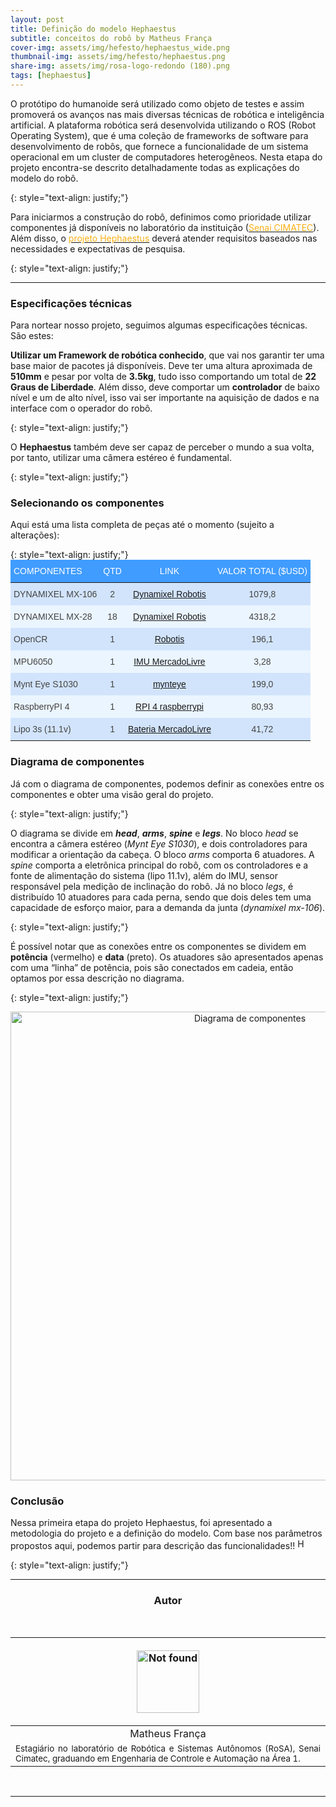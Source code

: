 ```yaml
---
layout: post
title: Definição do modelo Hephaestus 
subtitle: conceitos do robô by Matheus França
cover-img: assets/img/hefesto/hephaestus_wide.png
thumbnail-img: assets/img/hefesto/hephaestus.png
share-img: assets/img/rosa-logo-redondo (180).png
tags: [hephaestus]
---
```


<!-- **************************************** -->
<!-- ### Introdução -->

<p>
O protótipo do humanoide será utilizado como objeto de testes e assim promoverá os avanços nas mais diversas técnicas de robótica e inteligência artificial. A plataforma robótica será desenvolvida utilizando o ROS (Robot Operating System), que é uma coleção de frameworks de software para desenvolvimento de robôs, que fornece a funcionalidade de um sistema operacional em um cluster de computadores heterogêneos. Nesta etapa do projeto encontra-se descrito detalhadamente todas as explicações do modelo do robô. 
</p>{: style="text-align: justify;"}

<p>
Para iniciarmos a construção do robô, definimos como prioridade utilizar componentes já disponíveis no laboratório da instituição (<a target="_blank" href="http://www.senaicimatec.com.br/en/"><font color="#fbb117">Senai CIMATEC</font></a>). Além disso, o <a href="https://mhar-vell.github.io/rasc/project-hephaestus/"><font color="#fbb117">projeto Hephaestus</font></a> deverá atender requisitos baseados nas necessidades e expectativas de pesquisa. 
</p>{: style="text-align: justify;"}


<hr>

<!-- **************************************** -->
### Especificações técnicas 

Para nortear nosso projeto, seguimos algumas especificações técnicas. São estes:

<p>
<strong>Utilizar um Framework de robótica conhecido</strong>, que vai nos garantir ter uma base maior de pacotes já disponíveis. Deve ter uma altura aproximada de <strong>510mm</strong> e pesar por volta de <strong>3.5kg</strong>, tudo isso comportando um total de <strong>22 Graus de Liberdade</strong>. Além disso, deve comportar um <strong>controlador</strong> de baixo nível e um de alto nível, isso vai ser importante na aquisição de dados e na interface com o operador do robô. 
</p>{: style="text-align: justify;"}

<p>
O <strong>Hephaestus</strong> também deve ser capaz de perceber o mundo a sua volta, por tanto, utilizar uma câmera estéreo é fundamental. 
</p>{: style="text-align: justify;"}

<!-- **************************************** -->
### Selecionando os componentes 

<p>
Aqui está uma lista completa de peças até o momento (sujeito a alterações):
</p>{: style="text-align: justify;"}

<style type="text/css">.tg-sort-header::-moz-selection{background:0 0}.tg-sort-header::selection{background:0 0}.tg-sort-header{cursor:pointer}.tg-sort-header:after{content:'';float:right;margin-top:7px;border-width:0 5px 5px;border-style:solid;border-color:#404040 transparent;visibility:hidden}.tg-sort-header:hover:after{visibility:visible}.tg-sort-asc:after,.tg-sort-asc:hover:after,.tg-sort-desc:after{visibility:visible;opacity:.4}.tg-sort-desc:after{border-bottom:none;border-width:5px 5px 0}@media screen and (max-width: 767px) {.tg {width: auto !important;}.tg col {width: auto !important;}.tg-wrap {overflow-x: auto;-webkit-overflow-scrolling: touch;margin: auto 0px;}}</style><div class="tg-wrap"><table id="tg-hI3V7" style="border-collapse:collapse;border-color:#9ABAD9;border-spacing:0;margin:0px auto" class="tg"><thead><tr><th style="background-color:#409cff;border-bottom-width:1px;border-color:inherit;border-style:solid;border-top-width:1px;border-width:0px;color:#fff;font-family:Arial, sans-serif;font-size:14px;font-weight:normal;overflow:hidden;padding:10px 5px;text-align:left;vertical-align:top;word-break:normal">COMPONENTES</th><th style="background-color:#409cff;border-bottom-width:1px;border-color:inherit;border-style:solid;border-top-width:1px;border-width:0px;color:#fff;font-family:Arial, sans-serif;font-size:14px;font-weight:normal;overflow:hidden;padding:10px 5px;text-align:center;vertical-align:top;word-break:normal">QTD</th><th style="background-color:#409cff;border-bottom-width:1px;border-color:inherit;border-style:solid;border-top-width:1px;border-width:0px;color:#fff;font-family:Arial, sans-serif;font-size:14px;font-weight:normal;overflow:hidden;padding:10px 5px;text-align:center;vertical-align:top;word-break:normal">LINK</th><th style="background-color:#409cff;border-bottom-width:1px;border-color:inherit;border-style:solid;border-top-width:1px;border-width:0px;color:#fff;font-family:Arial, sans-serif;font-size:14px;font-weight:normal;overflow:hidden;padding:10px 5px;text-align:center;vertical-align:top;word-break:normal">VALOR TOTAL ($USD)</th></tr></thead><tbody><tr><td style="background-color:#D2E4FC;border-bottom-width:1px;border-color:inherit;border-style:solid;border-top-width:1px;border-width:0px;color:#444;font-family:Arial, sans-serif;font-size:14px;overflow:hidden;padding:10px 5px;text-align:left;vertical-align:top;word-break:normal">DYNAMIXEL MX-106</td><td style="background-color:#D2E4FC;border-bottom-width:1px;border-color:inherit;border-style:solid;border-top-width:1px;border-width:0px;color:#444;font-family:Arial, sans-serif;font-size:14px;overflow:hidden;padding:10px 5px;text-align:center;vertical-align:top;word-break:normal">2</td><td style="background-color:#D2E4FC;border-bottom-width:1px;border-color:inherit;border-style:solid;border-top-width:1px;border-width:0px;color:#444;font-family:Arial, sans-serif;font-size:14px;overflow:hidden;padding:10px 5px;text-align:center;vertical-align:top;word-break:normal"><a href="https://www.robotis.us/dynamixel-mx-106t/" target="_blank" rel="noopener noreferrer">Dynamixel Robotis</a></td><td style="background-color:#D2E4FC;border-bottom-width:1px;border-color:inherit;border-style:solid;border-top-width:1px;border-width:0px;color:#444;font-family:Arial, sans-serif;font-size:14px;overflow:hidden;padding:10px 5px;text-align:center;vertical-align:top;word-break:normal"><span style="font-weight:400;font-style:normal">1079,8</span></td></tr><tr><td style="background-color:#EBF5FF;border-bottom-width:1px;border-color:inherit;border-style:solid;border-top-width:1px;border-width:0px;color:#444;font-family:Arial, sans-serif;font-size:14px;overflow:hidden;padding:10px 5px;text-align:left;vertical-align:top;word-break:normal">DYNAMIXEL MX-28</td><td style="background-color:#EBF5FF;border-bottom-width:1px;border-color:inherit;border-style:solid;border-top-width:1px;border-width:0px;color:#444;font-family:Arial, sans-serif;font-size:14px;overflow:hidden;padding:10px 5px;text-align:center;vertical-align:top;word-break:normal">18</td><td style="background-color:#EBF5FF;border-bottom-width:1px;border-color:inherit;border-style:solid;border-top-width:1px;border-width:0px;color:#444;font-family:Arial, sans-serif;font-size:14px;overflow:hidden;padding:10px 5px;text-align:center;vertical-align:top;word-break:normal"><a href="https://www.robotis.us/dynamixel-mx-28t/" target="_blank" rel="noopener noreferrer">Dynamixel Robotis</a></td><td style="background-color:#EBF5FF;border-bottom-width:1px;border-color:inherit;border-style:solid;border-top-width:1px;border-width:0px;color:#444;font-family:Arial, sans-serif;font-size:14px;overflow:hidden;padding:10px 5px;text-align:center;vertical-align:top;word-break:normal">4318,2</td></tr><tr><td style="background-color:#D2E4FC;border-bottom-width:1px;border-color:inherit;border-style:solid;border-top-width:1px;border-width:0px;color:#444;font-family:Arial, sans-serif;font-size:14px;overflow:hidden;padding:10px 5px;text-align:left;vertical-align:top;word-break:normal">OpenCR</td><td style="background-color:#D2E4FC;border-bottom-width:1px;border-color:inherit;border-style:solid;border-top-width:1px;border-width:0px;color:#444;font-family:Arial, sans-serif;font-size:14px;overflow:hidden;padding:10px 5px;text-align:center;vertical-align:top;word-break:normal">1</td><td style="background-color:#D2E4FC;border-bottom-width:1px;border-color:inherit;border-style:solid;border-top-width:1px;border-width:0px;color:#444;font-family:Arial, sans-serif;font-size:14px;overflow:hidden;padding:10px 5px;text-align:center;vertical-align:top;word-break:normal"><a href="https://www.robotis.us/opencr1-0/" target="_blank" rel="noopener noreferrer">Robotis</a></td><td style="background-color:#D2E4FC;border-bottom-width:1px;border-color:inherit;border-style:solid;border-top-width:1px;border-width:0px;color:#444;font-family:Arial, sans-serif;font-size:14px;overflow:hidden;padding:10px 5px;text-align:center;vertical-align:top;word-break:normal">196,1</td></tr><tr><td style="background-color:#EBF5FF;border-bottom-width:1px;border-color:inherit;border-style:solid;border-top-width:1px;border-width:0px;color:#444;font-family:Arial, sans-serif;font-size:14px;overflow:hidden;padding:10px 5px;text-align:left;vertical-align:top;word-break:normal">MPU6050</td><td style="background-color:#EBF5FF;border-bottom-width:1px;border-color:inherit;border-style:solid;border-top-width:1px;border-width:0px;color:#444;font-family:Arial, sans-serif;font-size:14px;overflow:hidden;padding:10px 5px;text-align:center;vertical-align:top;word-break:normal">1</td><td style="background-color:#EBF5FF;border-bottom-width:1px;border-color:inherit;border-style:solid;border-top-width:1px;border-width:0px;color:#444;font-family:Arial, sans-serif;font-size:14px;overflow:hidden;padding:10px 5px;text-align:center;vertical-align:top;word-break:normal"><a href="https://produto.mercadolivre.com.br/MLB-1820250930-acelermetro-e-giroscopio-3-eixos-gy521-mpu6050-gy521-c-nfe-_JM?matt_tool=87716990&amp;amp;matt_word=&amp;amp;matt_source=google&amp;amp;matt_campaign_id=12413740998&amp;amp;matt_ad_group_id=119070072438&amp;amp;matt_match_type=&amp;amp;matt_network=g&amp;amp;matt_device=c&amp;amp;matt_creative=500702333978&amp;amp;matt_keyword=&amp;amp;matt_ad_position=&amp;amp;matt_ad_type=pla&amp;amp;matt_merchant_id=164968240&amp;amp;matt_product_id=MLB1820250930&amp;amp;matt_product_partition_id=337120033364&amp;amp;matt_target_id=pla-337120033364&amp;amp;gclid=CjwKCAjwiLGGBhAqEiwAgq3q_ly8hxZFz8qCPXFHc8ORE4E79RhaUB8MnjT3uuzdJ6T3VrzeIPiazBoCMR0QAvD_BwE" target="_blank" rel="noopener noreferrer">IMU MercadoLivre</a></td><td style="background-color:#EBF5FF;border-bottom-width:1px;border-color:inherit;border-style:solid;border-top-width:1px;border-width:0px;color:#444;font-family:Arial, sans-serif;font-size:14px;overflow:hidden;padding:10px 5px;text-align:center;vertical-align:top;word-break:normal">3,28</td></tr><tr><td style="background-color:#D2E4FC;border-bottom-width:1px;border-color:inherit;border-style:solid;border-top-width:1px;border-width:0px;color:#444;font-family:Arial, sans-serif;font-size:14px;overflow:hidden;padding:10px 5px;text-align:left;vertical-align:top;word-break:normal"><span style="font-weight:400;font-style:normal">Mynt Eye S1030</span></td><td style="background-color:#D2E4FC;border-bottom-width:1px;border-color:inherit;border-style:solid;border-top-width:1px;border-width:0px;color:#444;font-family:Arial, sans-serif;font-size:14px;overflow:hidden;padding:10px 5px;text-align:center;vertical-align:top;word-break:normal">1</td><td style="background-color:#D2E4FC;border-bottom-width:1px;border-color:inherit;border-style:solid;border-top-width:1px;border-width:0px;color:#444;font-family:Arial, sans-serif;font-size:14px;overflow:hidden;padding:10px 5px;text-align:center;vertical-align:top;word-break:normal"><a href="https://www.mynteye.com/products/mynt-eye-stereo-camera" target="_blank" rel="noopener noreferrer">mynteye</a></td><td style="background-color:#D2E4FC;border-bottom-width:1px;border-color:inherit;border-style:solid;border-top-width:1px;border-width:0px;color:#444;font-family:Arial, sans-serif;font-size:14px;overflow:hidden;padding:10px 5px;text-align:center;vertical-align:top;word-break:normal">199,0</td></tr><tr><td style="background-color:#EBF5FF;border-bottom-width:1px;border-color:inherit;border-style:solid;border-top-width:1px;border-width:0px;color:#444;font-family:Arial, sans-serif;font-size:14px;overflow:hidden;padding:10px 5px;text-align:left;vertical-align:top;word-break:normal">RaspberryPI 4</td><td style="background-color:#EBF5FF;border-bottom-width:1px;border-color:inherit;border-style:solid;border-top-width:1px;border-width:0px;color:#444;font-family:Arial, sans-serif;font-size:14px;overflow:hidden;padding:10px 5px;text-align:center;vertical-align:top;word-break:normal">1</td><td style="background-color:#EBF5FF;border-bottom-width:1px;border-color:inherit;border-style:solid;border-top-width:1px;border-width:0px;color:#444;font-family:Arial, sans-serif;font-size:14px;overflow:hidden;padding:10px 5px;text-align:center;vertical-align:top;word-break:normal"><a href="https://www.raspberrypi.org/" target="_blank" rel="noopener noreferrer">RPI 4 raspberrypi</a></td><td style="background-color:#EBF5FF;border-bottom-width:1px;border-color:inherit;border-style:solid;border-top-width:1px;border-width:0px;color:#444;font-family:Arial, sans-serif;font-size:14px;overflow:hidden;padding:10px 5px;text-align:center;vertical-align:top;word-break:normal">80,93</td></tr><tr><td style="background-color:#D2E4FC;border-bottom-width:1px;border-color:inherit;border-style:solid;border-top-width:1px;border-width:0px;color:#444;font-family:Arial, sans-serif;font-size:14px;overflow:hidden;padding:10px 5px;text-align:left;vertical-align:top;word-break:normal">Lipo 3s (11.1v)</td><td style="background-color:#D2E4FC;border-bottom-width:1px;border-color:inherit;border-style:solid;border-top-width:1px;border-width:0px;color:#444;font-family:Arial, sans-serif;font-size:14px;overflow:hidden;padding:10px 5px;text-align:center;vertical-align:top;word-break:normal">1</td><td style="background-color:#D2E4FC;border-bottom-width:1px;border-color:inherit;border-style:solid;border-top-width:1px;border-width:0px;color:#444;font-family:Arial, sans-serif;font-size:14px;overflow:hidden;padding:10px 5px;text-align:center;vertical-align:top;word-break:normal"><a href="https://produto.mercadolivre.com.br/MLB-1589040239-bateria-lipo-2200mah-111v-3s-40c-80c-xt60-aero-drone-heli-_JM#position=1&search_layout=grid&type=pad&tracking_id=148eeb44-1cce-4313-8fa9-78ecc0a35ac7&is_advertising=true&ad_domain=VQCATCORE_LST&ad_position=1&ad_click_id=Njg2OWMxZDUtMzdmOS00NjA4LTk0YjYtNjk0ZWE1YTU0NTJh" target="_blank" rel="noopener noreferrer">Bateria MercadoLivre</a></td><td style="background-color:#D2E4FC;border-bottom-width:1px;border-color:inherit;border-style:solid;border-top-width:1px;border-width:0px;color:#444;font-family:Arial, sans-serif;font-size:14px;overflow:hidden;padding:10px 5px;text-align:center;vertical-align:top;word-break:normal">41,72</td></tr></tbody></table></div><script charset="utf-8">var TGSort=window.TGSort||function(n){"use strict";function r(n){return n?n.length:0}function t(n,t,e,o=0){for(e=r(n);o<e;++o)t(n[o],o)}function e(n){return n.split("").reverse().join("")}function o(n){var e=n[0];return t(n,function(n){for(;!n.startsWith(e);)e=e.substring(0,r(e)-1)}),r(e)}function u(n,r,e=[]){return t(n,function(n){r(n)&&e.push(n)}),e}var a=parseFloat;function i(n,r){return function(t){var e="";return t.replace(n,function(n,t,o){return e=t.replace(r,"")+"."+(o||"").substring(1)}),a(e)}}var s=i(/^(?:\s*)([+-]?(?:\d+)(?:,\d{3})*)(\.\d*)?$/g,/,/g),c=i(/^(?:\s*)([+-]?(?:\d+)(?:\.\d{3})*)(,\d*)?$/g,/\./g);function f(n){var t=a(n);return!isNaN(t)&&r(""+t)+1>=r(n)?t:NaN}function d(n){var e=[],o=n;return t([f,s,c],function(u){var a=[],i=[];t(n,function(n,r){r=u(n),a.push(r),r||i.push(n)}),r(i)<r(o)&&(o=i,e=a)}),r(u(o,function(n){return n==o[0]}))==r(o)?e:[]}function v(n){if("TABLE"==n.nodeName){for(var a=function(r){var e,o,u=[],a=[];return function n(r,e){e(r),t(r.childNodes,function(r){n(r,e)})}(n,function(n){"TR"==(o=n.nodeName)?(e=[],u.push(e),a.push(n)):"TD"!=o&&"TH"!=o||e.push(n)}),[u,a]}(),i=a[0],s=a[1],c=r(i),f=c>1&&r(i[0])<r(i[1])?1:0,v=f+1,p=i[f],h=r(p),l=[],g=[],N=[],m=v;m<c;++m){for(var T=0;T<h;++T){r(g)<h&&g.push([]);var C=i[m][T],L=C.textContent||C.innerText||"";g[T].push(L.trim())}N.push(m-v)}t(p,function(n,t){l[t]=0;var a=n.classList;a.add("tg-sort-header"),n.addEventListener("click",function(){var n=l[t];!function(){for(var n=0;n<h;++n){var r=p[n].classList;r.remove("tg-sort-asc"),r.remove("tg-sort-desc"),l[n]=0}}(),(n=1==n?-1:+!n)&&a.add(n>0?"tg-sort-asc":"tg-sort-desc"),l[t]=n;var i,f=g[t],m=function(r,t){return n*f[r].localeCompare(f[t])||n*(r-t)},T=function(n){var t=d(n);if(!r(t)){var u=o(n),a=o(n.map(e));t=d(n.map(function(n){return n.substring(u,r(n)-a)}))}return t}(f);(r(T)||r(T=r(u(i=f.map(Date.parse),isNaN))?[]:i))&&(m=function(r,t){var e=T[r],o=T[t],u=isNaN(e),a=isNaN(o);return u&&a?0:u?-n:a?n:e>o?n:e<o?-n:n*(r-t)});var C,L=N.slice();L.sort(m);for(var E=v;E<c;++E)(C=s[E].parentNode).removeChild(s[E]);for(E=v;E<c;++E)C.appendChild(s[v+L[E-v]])})})}}n.addEventListener("DOMContentLoaded",function(){for(var t=n.getElementsByClassName("tg"),e=0;e<r(t);++e)try{v(t[e])}catch(n){}})}(document)</script>


<!-- **************************************** -->
### Diagrama de componentes

<p>
Já com o diagrama de componentes, podemos definir as conexões entre os componentes e obter uma visão geral do projeto.
</p>{: style="text-align: justify;"}

<p>
O diagrama se divide em <strong><i>head</i></strong>, <strong><i>arms</i></strong>, <strong><i>spine</i></strong> e <strong><i>legs</i></strong>. No bloco <i>head</i> se encontra a câmera estéreo (<i>Mynt Eye S1030</i>), e dois controladores para modificar a orientação da cabeça. O bloco <i>arms</i> comporta 6 atuadores. A <i>spine</i> comporta a eletrônica principal do robô, com os controladores e a fonte de alimentação do sistema (lipo 11.1v), além do IMU, sensor responsável pela medição de inclinação do robô. Já no bloco <i>legs</i>, é distribuído 10 atuadores para cada perna, sendo que dois deles tem uma capacidade de esforço maior, para a demanda da junta (<i>dynamixel mx-106</i>).
</p>{: style="text-align: justify;"}


<p>
É possível notar que as conexões entre os  componentes se dividem em <strong>potência</strong> (vermelho) e <strong>data</strong> (preto). Os atuadores são apresentados apenas com uma “linha” de potência, pois são conectados em cadeia, então optamos por essa descrição no diagrama.
</p>{: style="text-align: justify;"}

<p align="center">
    <img src="{{ 'assets/img/hefesto/components_diagram.png' | relative_url }}" alt="Diagrama de componentes" width="750"/>
</p> 

<!-- **************************************** -->
### Conclusão

<p>
Nessa primeira etapa do projeto Hephaestus, foi apresentado a metodologia do projeto e a definição do modelo. Com base nos parâmetros propostos aqui, podemos partir para descrição das funcionalidades!! <img src="{{ 'assets/img/hefesto/Hephaestus_front_back.png' | relative_url }}" alt="Hephaestus" width="17"/>
</p>{: style="text-align: justify;"}


<br>
<hr>

<!-- **************************************** Autor **************************************** -->
<center><h3 class="post-title">Autor</h3><br/></center>

<div class="row">
  <div class=" col-xl-auto offset-xl-0 col-lg-4 offset-lg-0">
    <table class="table-borderless highlight">
      <thead>
        <tr>
            <th><center><a href="https://www.linkedin.com/in/matheus-fran%C3%A7a-b62044150/" target="_blank">
                <p align="center">
                    <img src="{{ 'assets/img/people/matheusfrança-1.png' | relative_url }}" alt="Not found" width="100" class="img-fluid rounded-circle" />
                </p>
            </a></center></th>
        </tr>
      </thead>
      <tbody>
        <tr class="font-weight-bolder" style="text-align: center; margin-top: 0">
          <td width="33.33%">Matheus França</td>
        </tr>
        <tr style="text-align: center" >
          <td style="vertical-align: top;text-align: justify;"><small>Estagiário no laboratório de Robótica e Sistemas Autônomos (RoSA), Senai Cimatec, graduando em Engenharia de Controle e Automação na Área 1.</small></td>
        </tr>
      </tbody>
    </table>
  </div>
</div>

<br>
<hr>
